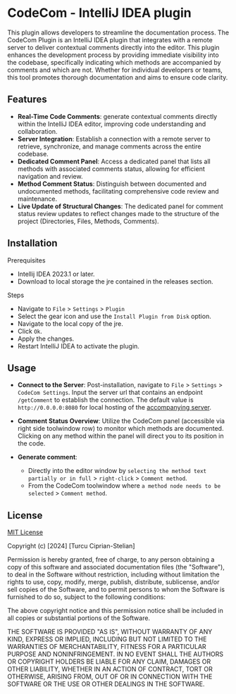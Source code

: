 
# CodeCom - IntelliJ IDEA plugin

This plugin allows developers to streamline the documentation process. The CodeCom Plugin is an IntelliJ IDEA plugin that integrates with a remote server to deliver contextual comments directly into the editor. This plugin enhances the development process by providing immediate visibility into the codebase, specifically indicating which methods are accompanied by comments and which are not. Whether for individual developers or teams, this tool promotes thorough documentation and aims to ensure code clarity.




## Features

- **Real-Time Code Comments**: generate contextual comments directly within the IntelliJ IDEA editor, improving code understanding and collaboration.
- **Server Integration**: Establish a connection with a remote server to retrieve, synchronize, and manage comments across the entire codebase.
- **Dedicated Comment Panel**: Access a dedicated panel that lists all methods with associated comments status, allowing for efficient navigation and review. 
- **Method Comment Status**: Distinguish between documented and undocumented methods, facilitating comprehensive code review and maintenance.
- **Live Update of Structural Changes**: The dedicated panel for comment status review updates to reflect changes made to the structure of the project (Directories, Files,  Methods, Comments).


## Installation

Prerequisites

 - Intellij IDEA 2023.1 or later.
 - Download to local storage the jre contained in the releases section.

Steps 
 
 - Navigate to `File` > `Settings` > `Plugin`
 - Select the gear icon and use the `Install Plugin from Disk` option.
 - Navigate to the local copy of the jre.
 - Click `Ok`.
 - Apply the changes.
 - Restart IntelliJ IDEA to activate the plugin.
    
## Usage

- **Connect to the Server**: Post-installation, navigate to `File` > `Settings` > `CodeCom Settings`. Input the server url that contains an endpoint `/getComment` to establish the connection. The default value is `http://0.0.0.0:8080` for local hosting of the [accompanying server](https://github.com/ciprianturcu/thesis-server).

- **Comment Status Overview**: Utilize the CodeCom panel (accessible via right side toolwindow row) to monitor which methods are documented. Clicking on any method within the panel will direct you to its position in the code.

- **Generate comment**: 
  - Directly into the editor window by `selecting the method text partially or in full` > `right-click` > `Comment method`.
  - From the CodeCom toolwindow where `a method node needs to be selected` > `Comment method`.



## License
[MIT License](https://choosealicense.com/licenses/mit/)

Copyright (c) [2024] [Turcu Ciprian-Stelian]

Permission is hereby granted, free of charge, to any person obtaining a copy
of this software and associated documentation files (the "Software"), to deal
in the Software without restriction, including without limitation the rights
to use, copy, modify, merge, publish, distribute, sublicense, and/or sell
copies of the Software, and to permit persons to whom the Software is
furnished to do so, subject to the following conditions:

The above copyright notice and this permission notice shall be included in all
copies or substantial portions of the Software.

THE SOFTWARE IS PROVIDED "AS IS", WITHOUT WARRANTY OF ANY KIND, EXPRESS OR
IMPLIED, INCLUDING BUT NOT LIMITED TO THE WARRANTIES OF MERCHANTABILITY,
FITNESS FOR A PARTICULAR PURPOSE AND NONINFRINGEMENT. IN NO EVENT SHALL THE
AUTHORS OR COPYRIGHT HOLDERS BE LIABLE FOR ANY CLAIM, DAMAGES OR OTHER
LIABILITY, WHETHER IN AN ACTION OF CONTRACT, TORT OR OTHERWISE, ARISING FROM,
OUT OF OR IN CONNECTION WITH THE SOFTWARE OR THE USE OR OTHER DEALINGS IN THE
SOFTWARE.
